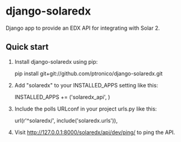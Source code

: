 django-solaredx
===============

Django app to provide an EDX API for integrating with Solar 2.

Quick start
-----------

1. Install django-solaredx using pip:

    pip install git+git://github.com/ptronico/django-solaredx.git

2. Add "solaredx" to your INSTALLED_APPS setting like this:

    INSTALLED_APPS += ('solaredx_api', )

3. Include the polls URLconf in your project urls.py like this:

    url(r'^solaredx/', include('solaredx.urls')),

4. Visit http://127.0.0.1:8000/solaredx/api/dev/ping/ to ping the API.
